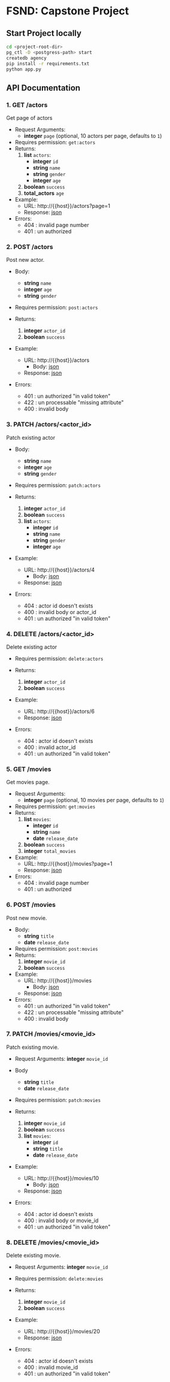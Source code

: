 # FSND: Capstone Project

## Start Project locally

```bash
cd <project-root-dir>
pg_ctl -D <postgress-path> start
createdb agency
pip install -r requirements.txt
python app.py
```

## API Documentation

### 1. GET /actors

Get page of actors
- Request Arguments: 
    - **integer** `page` (optional, 10 actors per page, defaults to `1`)
- Requires permission: `get:actors`
- Returns: 
  1. **list** `actors`:
      - **integer** `id`
      - **string** `name`
      - **string** `gender`
      - **integer** `age`
  2. **boolean** `success`
  3. **total_actors** `age`
- Example:
  - URL: http://{{host}}/actors?page=1
  - Response: [json](./docs/responses/get_actors_page.json)
- Errors:
  - 404 : invalid page number
  - 401 : un authorized

### 2. POST /actors

Post new actor.
- Body:
  - **string** `name`
  - **integer** `age`
  - **string** `gender`
- Requires permission: `post:actors`
- Returns: 
  1. **integer** `actor_id`
  2. **boolean** `success`
  
- Example:
  - URL: http://{{host}}/actors
    - Body: [json](./docs/requests/post_actor.json)
  - Response: [json](./docs/responses/post_actors.json)

- Errors:
  - 401 : un authorized "in valid token"
  - 422 : un processable "missing attribute"
  - 400 : invalid body

### 3. PATCH /actors/<actor_id>

Patch existing actor

- Body:
  - **string** `name` 
  - **integer** `age` 
  - **string** `gender`
- Requires permission: `patch:actors`
- Returns: 
  1. **integer** `actor_id`
  2. **boolean** `success`
  3. **list** `actors`:
      - **integer** `id`
      - **string** `name`
      - **string** `gender`
      - **integer** `age`

- Example:
  - URL: http://{{host}}/actors/4
    - Body: [json](./docs/requests/patch_actor.json)
  - Response: [json](./docs/responses/patch_actors.json)

- Errors:
  - 404 : actor id doesn't exists
  - 400 : invalid body or actor_id
  - 401 : un authorized "in valid token"


### 4. DELETE /actors/<actor_id>

Delete existing actor

- Requires permission: `delete:actors`
- Returns: 
  1. **integer** `actor_id`
  2. **boolean** `success`

- Example:
  - URL: http://{{host}}/actors/6
  - Response: [json](./docs/responses/delete_actors.json)

- Errors:
  - 404 : actor id doesn't exists
  - 400 : invalid actor_id
  - 401 : un authorized "in valid token"

### 5. GET /movies

Get movies page.

- Request Arguments: 
    - **integer** `page` (optional, 10 movies per page, defaults to `1`)
- Requires permission: `get:movies`
- Returns: 
  1. **list** `movies`:
      - **integer** `id`
      - **string** `name`
      - **date** `release_date`
  2. **boolean** `success`
  3. **integer** `total_movies`
- Example:
  - URL: http://{{host}}/movies?page=1
  - Response: [json](./docs/responses/get_movies_page.json)
- Errors:
  - 404 : invalid page number
  - 401 : un authorized

### 6. POST /movies

Post new movie.

- Body:
  - **string** `title`
  - **date** `release_date`
- Requires permission: `post:movies`
- Returns: 
  1. **integer** `movie_id`
  2. **boolean** `success`
- Example:
  - URL: http://{{host}}/movies
    - Body: [json](./docs/requests/post_movie.json)
  - Response: [json](./docs/responses/post_movies.json)
- Errors:
  - 401 : un authorized "in valid token"
  - 422 : un processable "missing attribute"
  - 400 : invalid body
  
### 7. PATCH /movies/<movie_id>

Patch existing movie.

- Request Arguments: **integer** `movie_id`
- Body
  - **string** `title` 
  - **date** `release_date` 
- Requires permission: `patch:movies`
- Returns: 
  1. **integer** `movie_id`
  2. **boolean** `success`
  3. **list** `movies`:
        - **integer** `id`
        - **string** `title` 
        - **date** `release_date` 
- Example:
  - URL: http://{{host}}/movies/10
    - Body: [json](./docs/requests/patch_movie.json)
  - Response: [json](./docs/responses/post_movies.json)

- Errors:
  - 404 : actor id doesn't exists
  - 400 : invalid body or movie_id
  - 401 : un authorized "in valid token"

### 8. DELETE /movies/<movie_id>

Delete existing movie.

- Request Arguments: **integer** `movie_id`
- Requires permission: `delete:movies`
- Returns: 
  1. **integer** `movie_id`
  2. **boolean** `success`

- Example:
  - URL: http://{{host}}/movies/20
  - Response: [json](./docs/responses/delete_movies.json)

- Errors:
  - 404 : actor id doesn't exists
  - 400 : invalid movie_id
  - 401 : un authorized "in valid token"


